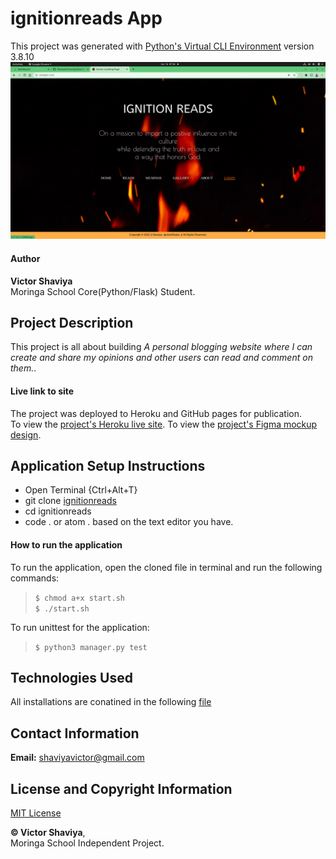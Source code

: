 # ignitionreads App

This project was generated with [Python's Virtual CLI Environment](#) version 3.8.10     
![ignitionreads_Screenshot](https://github.com/ShaviyaVictor/ignitionreads/blob/main/app/static/images/Screenshot-1.png)

#### Author
**Victor Shaviya**    
Moringa School Core(Python/Flask) Student.

## Project Description
This project is all about building *A personal blogging website where I can create and share my opinions and other users can read and comment on them.*.    

#### Live link to site
The project was deployed to Heroku and GitHub pages for publication.     
To view the [project's Heroku live site](#).
To view the [project's Figma mockup design](https://www.figma.com/file/cCM2lg4KTphSJ0oK3VwEqM/Ignition-Reads-Blog?node-id=5%3A16).

## Application Setup Instructions
- Open Terminal {Ctrl+Alt+T}     
- git clone [ignitionreads](https://github.com/ShaviyaVictor/ignitionreads)      
- cd ignitionreads      
- code . or atom . based on the text editor you have.

#### How to run the application
To run the application, open the cloned file in terminal and run the following commands:     
  > `$ chmod a+x start.sh`    
  > `$ ./start.sh`   

To run unittest for the application:    
  > `$ python3 manager.py test`

## Technologies Used
All installations are conatined in the following [file](https://github.com/ShaviyaVictor/ignitionreads/blob/main/requirements.txt)

## Contact Information
**Email:** [shaviyavictor@gmail.com](#)

## License and Copyright Information
[MIT License](https://github.com/ShaviyaVictor/ignitionreads/blob/main/LICENSE)
   
  
**© Victor Shaviya**,     
Moringa School Independent Project.
